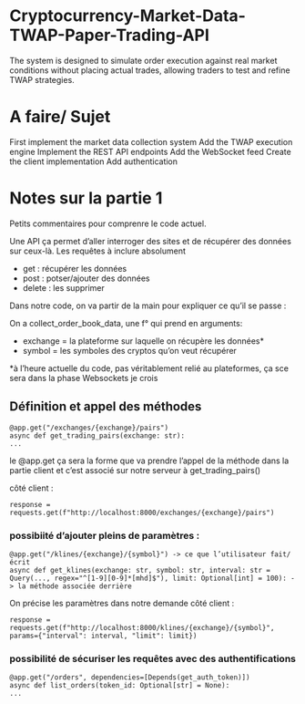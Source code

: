 # Cryptocurrency-Market-Data-TWAP-Paper-Trading-API
The system is designed to simulate order execution against real market conditions without placing actual trades, allowing traders to test and refine TWAP strategies.

# A faire/ Sujet 
First implement the market data collection system
Add the TWAP execution engine
Implement the REST API endpoints
Add the WebSocket feed
Create the client implementation
Add authentication

# Notes sur la partie 1 
Petits commentaires pour comprenre le code actuel. 

Une API ça permet d’aller interroger des sites et de récupérer des données sur ceux-là. 
Les requêtes à inclure absolument 
- get : récupérer les données
- post : potser/ajouter des données
- delete :  les supprimer

Dans notre code, on va partir de la main pour expliquer ce qu’il se passe : 

On a collect_order_book_data, une f° qui prend en arguments:
-  exchange = la plateforme sur laquelle on récupère les données*
- symbol = les symboles des cryptos qu’on veut récupérer

*à l’heure actuelle du code, pas véritablement relié au plateformes, ça sce sera dans la phase Websockets je crois

## Définition et appel des méthodes
    @app.get("/exchanges/{exchange}/pairs")
    async def get_trading_pairs(exchange: str):
    ...
 
le @app.get ça sera la forme que va prendre l’appel de la méthode dans la partie client 
et c’est associé sur notre serveur à get_trading_pairs()

côté client : 

    response = requests.get(f"http://localhost:8000/exchanges/{exchange}/pairs")


### possibiité d’ajouter pleins de paramètres : 

    @app.get("/klines/{exchange}/{symbol}") -> ce que l’utilisateur fait/écrit
    async def get_klines(exchange: str, symbol: str, interval: str = Query(..., regex="^[1-9][0-9]*[mhd]$"), limit: Optional[int] = 100): -> la méthode associée derrière
  
On précise les paramètres dans notre demande côté client : 
    
    response = requests.get(f"http://localhost:8000/klines/{exchange}/{symbol}", params={"interval": interval, "limit": limit})
### possibilité de sécuriser les requêtes avec des authentifications
    @app.get("/orders", dependencies=[Depends(get_auth_token)])
    async def list_orders(token_id: Optional[str] = None): 
    ...

